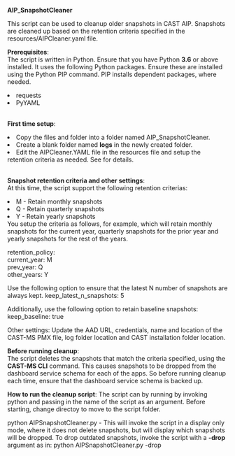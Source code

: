 <strong>AIP_SnapshotCleaner</strong>

This script can be used to cleanup older snapshots in CAST AIP. Snapshots are cleaned up based on  the retention criteria specified in 
the resources/AIPCleaner.yaml file.

<strong>Prerequisites</strong>:<br>
The script is written in Python. Ensure that you have Python <b>3.6</b> or above installed. 
It uses the following Python packages. Ensure these are installed using the Python PIP command. PIP installs dependent packages, where needed.

<li>requests</li>
<li>PyYAML</li><br>

<strong>First time setup</strong>:<br>
<li>Copy the files and folder into a folder named AIP_SnapshotCleaner.</li> 
<li>Create a blank folder named <B>logs</B> in the newly created folder.</li>
<li>Edit the AIPCleaner.YAML file in the resources file and setup the retention criteria as needed. See for details.</li><br>

<strong>Snapshot retention criteria and other settings</strong>:<br>
At this time, the script support the following retention criterias:
<li>M - Retain monthly snapshots</li>
<li>Q - Retain quarterly snapshots</li>
<li>Y - Retain yearly snapshots</li>
You setup the criteria as follows, for example, which will retain monthly snapshots for the current year, quarterly snapshots for the prior year and yearly snapshots for the rest of the years.

retention_policy:<br>
  current_year: M<br>
  prev_year: Q<br>
  other_years: Y<br>
<p>
Use the following option to ensure that the latest N number of snapshots are always kept.
  keep_latest_n_snapshots: 5
  
Additionally, use the following option to retain baseline snapshots:
  keep_baseline: true
  
Other settings:
Update the AAD URL, credentials, name and location of the CAST-MS PMX file, log folder location and CAST installation folder location. 

<strong>Before running cleanup</strong>:<br>
The script deletes the snapshots that match the criteria specified, using the <b>CAST-MS CLI</b> command. This causes snapshots to be dropped from the dashboard service schema for each of the apps. So before running cleanup each time, ensure that the dashboard service schema is backed up. 

<strong>How to run the cleanup script</strong>:
The script can by running by invoking python and passing in the name of the script as an argument. Before starting, change directoy to move to the script folder. 

python AIPSnapshotCleaner.py - This will invoke the script in a display only mode, where it does not delete snapshots, but will display which snapshots will be dropped. To drop outdated snapshots, invoke the script with a <b>-drop</B> argument as in: python AIPSnapshotCleaner.py -drop


